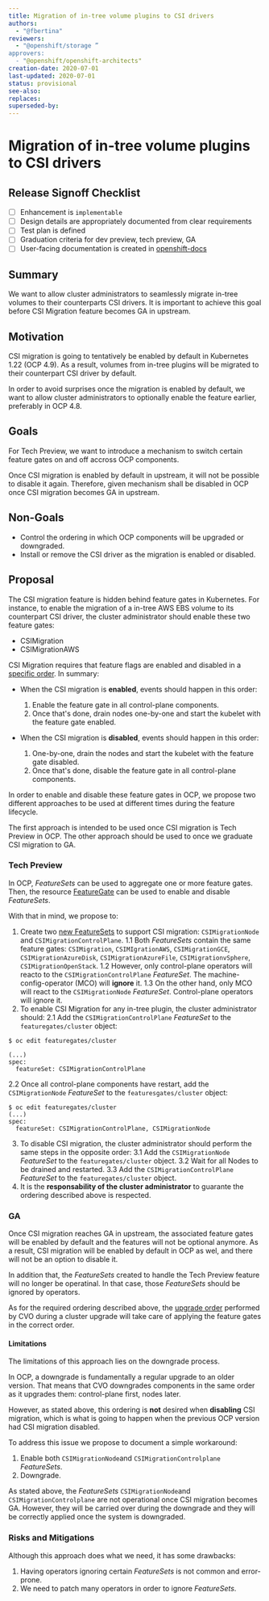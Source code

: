```yaml
---
title: Migration of in-tree volume plugins to CSI drivers
authors:
  - "@fbertina"
reviewers:
  - "@openshift/storage ”
approvers:
  - "@openshift/openshift-architects"
creation-date: 2020-07-01
last-updated: 2020-07-01
status: provisional
see-also:
replaces:
superseded-by:
---
```


# Migration of in-tree volume plugins to CSI drivers

## Release Signoff Checklist

- [ ] Enhancement is `implementable`
- [ ] Design details are appropriately documented from clear requirements
- [ ] Test plan is defined
- [ ] Graduation criteria for dev preview, tech preview, GA
- [ ] User-facing documentation is created in [openshift-docs](https://github.com/openshift/openshift-docs/)

## Summary

We want to allow cluster administrators to seamlessly migrate in-tree volumes to their counterparts CSI drivers. It is important to achieve this goal before CSI Migration feature becomes GA in upstream.

## Motivation

CSI migration is going to tentatively be enabled by default in Kubernetes 1.22 (OCP 4.9). As a result, volumes from in-tree plugins will be migrated to their counterpart CSI driver by default.

In order to avoid surprises once the migration is enabled by default, we want to allow cluster administrators to optionally enable the feature earlier, preferably in OCP 4.8.

## Goals

For Tech Preview, we want to introduce a mechanism to switch certain feature gates on and off accross OCP components.

Once CSI migration is enabled by default in upstream, it will not be possible to disable it again. Therefore, given mechanism shall be disabled in OCP once CSI migration becomes GA in upstream.

## Non-Goals

* Control the ordering in which OCP components will be upgraded or downgraded.
* Install or remove the CSI driver as the migration is enabled or disabled.

## Proposal

The CSI migration feature is hidden behind feature gates in Kubernetes. For instance, to enable the migration of a in-tree AWS EBS volume to its counterpart CSI driver, the cluster administrator should enable these two feature gates:

* CSIMigration
* CSIMigrationAWS

CSI Migration requires that feature flags are enabled and disabled in a [specific order](https://github.com/kubernetes/community/blob/master/contributors/design-proposals/storage/csi-migration.md#upgradedowngrade-migrateunmigrate-scenarios). In summary:

* When the CSI migration is **enabled**, events should happen in this order:
  1. Enable the feature gate in all control-plane components.
  2. Once that's done, drain nodes one-by-one and start the kubelet with the feature gate enabled.

* When the CSI migration is **disabled**, events should happen in this order:
  1. One-by-one, drain the nodes and start the kubelet with the feature gate disabled.
  2. Once that's done, disable the feature gate in all control-plane components.

In order to enable and disable these feature gates in OCP, we propose two different approaches to be used at different times during the feature lifecycle.

The first approach is intended to be used once CSI migration is Tech Preview in OCP. The other approach should be used to once we graduate CSI migration to GA.

### Tech Preview

In OCP, *FeatureSets* can be used to aggregate one or more feature gates. Then, the resource [FeatureGate](https://github.com/openshift/api/blob/dca637550e8c80dc2fa5ff6653b43a3b5c6c810c/config/v1/types_feature.go#L9-L21) can be used to enable and disable *FeatureSets*.

With that in mind, we propose to:

1. Create two [new FeatureSets](https://github.com/openshift/api/blob/master/config/v1/types_feature.go#L25-L43) to support CSI migration: `CSIMigrationNode` and `CSIMigrationControlPlane`.
  1.1 Both *FeatureSets* contain the same feature gates: `CSIMigration`, `CSIMIgrationAWS`, `CSIMigrationGCE`, `CSIMigrationAzureDisk`, `CSIMigrationAzureFile`, `CSIMigrationvSphere`, `CSIMigrationOpenStack`.
  1.2 However, only control-plane operators will reacto to the `CSIMigrationControlPlane` *FeatureSet*. The machine-config-operator (MCO) will **ignore** it.
  1.3 On the other hand, only MCO will react to the `CSIMigrationNode` *FeatureSet*. Control-plane operators will ignore it.
2. To enable CSI Migration for any in-tree plugin, the cluster administrator should:
  2.1 Add the `CSIMigrationControlPlane` *FeatureSet* to the `featuregates/cluster` object:
  ```shell
  $ oc edit featuregates/cluster

  (...)
  spec:
    featureSet: CSIMigrationControlPlane
  ```
  2.2 Once all control-plane components have restart, add the `CSIMigrationNode` *FeatureSet* to the `featuresgates/cluster` object:
  ```shell
  $ oc edit featuregates/cluster
  (...)
  spec:
    featureSet: CSIMigrationControlPlane, CSIMigrationNode
  ```
3. To disable CSI migration, the cluster administrator should perform the same steps in the opposite order:
  3.1 Add the `CSIMigrationNode` *FeatureSet* to the `featuregates/cluster` object.
  3.2 Wait for all Nodes to be drained and restarted.
  3.3 Add the `CSIMigrationControlPlane` *FeatureSet* to the `featuregates/cluster` object.
4. It is the **responsability of the cluster administrator** to guarante the ordering described above is respected.

### GA

Once CSI migration reaches GA in upstream, the associated feature gates will be enabled by default and the features will not be optional anymore. As a result, CSI migration will be enabled by default in OCP as wel, and there will not be an option to disable it.

In addition that, the *FeatureSets* created to handle the Tech Preview feature will no longer be operatinal. In that case, those *FeatureSets* should be ignored by operators.

As for the required ordering described above, the [upgrade order](https://github.com/openshift/cluster-version-operator/blob/master/docs/dev/upgrades.md#generalized-ordering) performed by CVO during a cluster upgrade will take care of applying the feature gates in the correct order.

#### Limitations

The limitations of this approach lies on the downgrade process.

In OCP, a downgrade is fundamentally a regular upgrade to an older version. That means that CVO downgrades components in the same order as it upgrades them: control-plane first, nodes later.

However, as stated above, this ordering is **not** desired when **disabling** CSI migration, which is what is going to happen when the previous OCP version had CSI migration disabled.

To address this issue we propose to document a simple workaround:

1. Enable both `CSIMigrationNode`and `CSIMigrationControlplane` *FeatureSets*.
1. Downgrade.

As stated above, the *FeatureSets* `CSIMigrationNode`and `CSIMigrationControlplane` are not operational once CSI migration becomes GA. However, they will be carried over during the downgrade and they will be correctly applied once the system is downgraded.

### Risks and Mitigations

Although this approach does what we need, it has some drawbacks:

1. Having operators ignoring certain *FeatureSets* is not common and error-prone.
1. We need to patch many operators in order to ignore *FeatureSets*.
